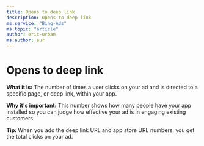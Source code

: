```yaml
---
title: Opens to deep link
description: Opens to deep link
ms.service: "Bing-Ads"
ms.topic: "article"
author: eric-urban
ms.author: eur
---
```


# Opens to deep link

**What it is:**     The number of times a user clicks on your ad and is directed to a specific page, or deep link, within your app.

**Why it's important:**     This number shows how many people have your app installed so you can judge how effective your ad is in engaging existing customers.

**Tip:**     When you add the deep link URL and app store URL numbers, you get the total clicks on your ad.



